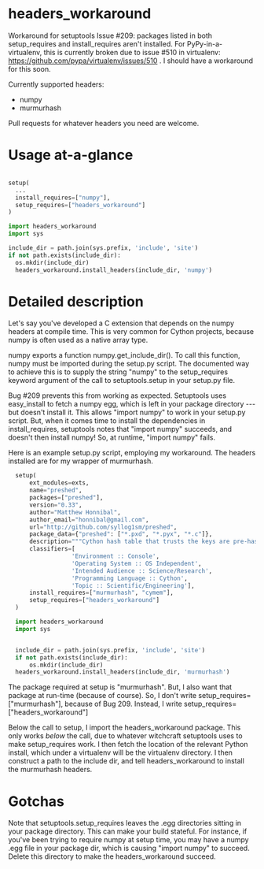 headers_workaround
==================

Workaround for setuptools Issue #209: packages listed in both setup\_requires and install_requires aren't installed. For PyPy-in-a-virtualenv, this is currently broken due to issue #510 in virtualenv: https://github.com/pypa/virtualenv/issues/510 . I should have a workaround for this soon.

Currently supported headers:

* numpy
* murmurhash

Pull requests for whatever headers you need are welcome.

# Usage at-a-glance

```python

setup(
  ...
  install_requires=["numpy"],
  setup_requires=["headers_workaround"]
)

import headers_workaround
import sys

include_dir = path.join(sys.prefix, 'include', 'site')
if not path.exists(include_dir):
  os.mkdir(include_dir)
  headers_workaround.install_headers(include_dir, 'numpy')
```

# Detailed description

Let's say you've developed a C extension that depends on the numpy headers at compile time. This is very common for Cython projects, because numpy is often used as a native array type.

numpy exports a function numpy.get_include_dir(). To call this function, numpy must be imported during the setup.py script. The documented way to achieve this is to supply the string "numpy" to the setup_requires keyword argument of the call to setuptools.setup in your setup.py file.

Bug #209 prevents this from working as expected.  Setuptools uses easy_install to fetch a numpy egg, which is left in your package directory --- but doesn't install it. This allows "import numpy" to work in your setup.py script.  But, when it comes time to install the dependencies in install_requires, setuptools notes that "import numpy" succeeds, and doesn't then install numpy! So, at runtime, "import numpy" fails.

Here is an example setup.py script, employing my workaround. The headers installed are for my wrapper of murmurhash.

```python
  setup(
      ext_modules=exts,
      name="preshed",
      packages=["preshed"],
      version="0.33",
      author="Matthew Honnibal",
      author_email="honnibal@gmail.com",
      url="http://github.com/syllog1sm/preshed",
      package_data={"preshed": ["*.pxd", "*.pyx", "*.c"]},
      description="""Cython hash table that trusts the keys are pre-hashed""",
      classifiers=[
                  'Environment :: Console',
                  'Operating System :: OS Independent',
                  'Intended Audience :: Science/Research',
                  'Programming Language :: Cython',
                  'Topic :: Scientific/Engineering'],
      install_requires=["murmurhash", "cymem"],
      setup_requires=["headers_workaround"]
  )

  import headers_workaround
  import sys


  include_dir = path.join(sys.prefix, 'include', 'site')
  if not path.exists(include_dir):
      os.mkdir(include_dir)
  headers_workaround.install_headers(include_dir, 'murmurhash')
```
  
The package required at setup is "murmurhash". But, I also want that package at run-time (because of course). So, I don't write setup_requires=["murmurhash"], because of Bug 209.  Instead, I write setup_requires=["headers_workaround"]

Below the call to setup, I import the headers_workaround package. This only works *below* the call, due to whatever witchcraft setuptools uses to make setup_requires work. I then fetch the location of the relevant Python install, which under a virtualenv will be the virtualenv directory.  I then construct a path to the include dir, and tell headers_workaround to install the murmurhash headers.

# Gotchas

Note that setuptools.setup_requires leaves the .egg directories sitting in your package directory.  This can make your build stateful.  For instance, if you've been trying to require numpy at setup time, you may have a numpy .egg file in your package dir, which is causing "import numpy" to succeed. Delete this directory to make the headers_workaround succeed.
